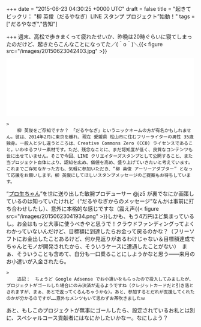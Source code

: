 
+++
date = "2015-06-23 04:30:25 +0000 UTC"
draft = false
title = "起きてビックリ： &quot;柳 英俊（だるやなぎ）LINE スタンプ プロジェクト”始動！"
tags = ["だるやなぎ","告知"]

+++
週末、高松で歩きまくって疲れたせいか、昨晩は20時ぐらいに寝てしまったのだけど、起きたらこんなことになってた／(＾o＾)＼{{< figure src="/images/20150623042403.jpg"  >}}<iframe src="//hatenablog-parts.com/embed?url=https%3A%2F%2Fmotion-gallery.net%2Fprojects%2Fdaruyanagi" title="柳 英俊（だるやなぎ）LINE スタンプ プロジェクト" class="embed-card embed-webcard" scrolling="no" frameborder="0" style="display: block; width: 100%; height: 155px; max-width: 500px; margin: 10px 0px;"><a href="https://motion-gallery.net/projects/daruyanagi">柳 英俊（だるやなぎ）LINE スタンプ プロジェクト</a></iframe>

    >
        柳 英俊をご存知ですか？　「だるやなぎ」というニックネームの方が有名かもしれません。彼は、2014年2月に東京を離れ、現在 愛媛県 松山市に住むフリーライターの男性 35歳 独身。一般人と少し違うところは、Creative Commons Zero (CC0) ライセンスであること。いわゆるフリー素材です。ただ、残念なことに、まだ認知度が低く、良質なコンテンツも世に出せていません。そこで今回、LINE クリエイターズスタンプとして公開すること、また当プロジェクト自体により、認知を広め、価値を高め、盛り上げていきたいと考えています。これまでご存知なかった方も、気軽に参加いただき、“柳 英俊 アーリーアダプター” となって応援をお願いします。柳 英俊にしてほしいスタンプメッセージのご提案もお待ちしています。

    
“<a href="http://pronama.azurewebsites.net/pronama/">プロ生ちゃん</a>”を世に送り出した敏腕プロデューサー @jz5 が裏でなにか画策しているのは知っていたけれど（“だるやなぎからのメッセージ”なんかは事前に打ち合わせしたし）、意外に本格的な感じですな（震え声{{< figure src="/images/20150623041934.png"  >}}しかも、もう4万円ほど集まっているし。お金はもっと大事に使うべきやと思うで！クラウドファンディングってよくわかっていないんだけど、目標額に到達したらお金って戻るのかな？（フリーソフトにお金出したことあるけど、何か見返りがあるわけじゃない＆目標額達成でちゃんとモノが開発されたから、そういうケースに遭遇したことがない）　まぁ、そういうことも含めて、自分も一口乗ることにしようかなと思う――来月のお小遣いが入金されたら。

    >
        追記：　ちょうど Google Adsense でお小遣いをもらったので投入してみましたが、プロジェクトがゴールした場合にのみ決済が走るようですね（クレジットカードだと引き落とされますが、まぁ、あとで返ってくるんちゃうかな）。あと、参加するとだれが支援してくれたのかが分かるのですが……意外なメンツもいて思わずお茶吹きましたｗ

    
あと、もしこのプロジェクトが無事にゴールしたら、設定されているお礼とは別に、スペシャルコース貢献者にはなにかしたいかなー。なにしよう？


